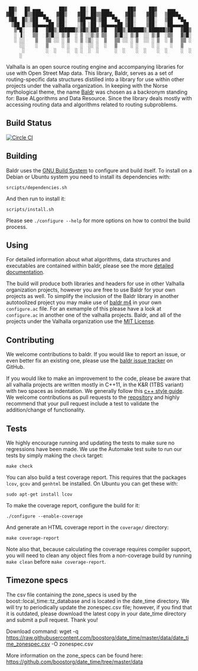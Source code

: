      ██▒   █▓ ▄▄▄       ██▓     ██░ ██  ▄▄▄       ██▓     ██▓    ▄▄▄      
    ▓██░   █▒▒████▄    ▓██▒    ▓██░ ██▒▒████▄    ▓██▒    ▓██▒   ▒████▄    
     ▓██  █▒░▒██  ▀█▄  ▒██░    ▒██▀▀██░▒██  ▀█▄  ▒██░    ▒██░   ▒██  ▀█▄  
      ▒██ █░░░██▄▄▄▄██ ▒██░    ░▓█ ░██ ░██▄▄▄▄██ ▒██░    ▒██░   ░██▄▄▄▄██ 
       ▒▀█░   ▓█   ▓██▒░██████▒░▓█▒░██▓ ▓█   ▓██▒░██████▒░██████▒▓█   ▓██▒
       ░ ▐░   ▒▒   ▓▒█░░ ▒░▓  ░ ▒ ░░▒░▒ ▒▒   ▓▒█░░ ▒░▓  ░░ ▒░▓  ░▒▒   ▓▒█░
       ░ ░░    ▒   ▒▒ ░░ ░ ▒  ░ ▒ ░▒░ ░  ▒   ▒▒ ░░ ░ ▒  ░░ ░ ▒  ░ ▒   ▒▒ ░
         ░░    ░   ▒     ░ ░    ░  ░░ ░  ░   ▒     ░ ░     ░ ░    ░   ▒   
          ░        ░  ░    ░  ░ ░  ░  ░      ░  ░    ░  ░    ░  ░     ░  ░
         ░                                                                    

Valhalla is an open source routing engine and accompanying libraries for use with Open Street Map data. This library, Baldr, serves as a set of routing-specific data structures distilled into a library for use within other projects under the valhalla organization. In keeping with the Norse mythological theme, the name [Baldr](http://en.wikipedia.org/wiki/Baldr) was chosen as a backronym standing for: Base ALgorithms and Data Resource. Since the library deals mostly with accessing routing data and algorithms related to routing subproblems.

Build Status
------------

[![Circle CI](https://circleci.com/gh/valhalla/baldr.svg?style=svg)](https://circleci.com/gh/valhalla/baldr)

Building
--------

Baldr uses the [GNU Build System](http://www.gnu.org/software/automake/manual/html_node/GNU-Build-System.html) to configure and build itself. To install on a Debian or Ubuntu system you need to install its dependencies with:

    srcipts/dependencies.sh

And then run to install it:

    scripts/install.sh

Please see `./configure --help` for more options on how to control the build process.

Using
-----

For detailed information about what algorithms, data structures and executables are contained within baldr, please see the more [detailed documentation](docs/index.md).

The build will produce both libraries and headers for use in other Valhalla organization projects, however you are free to use Baldr for your own projects as well. To simplify the inclusion of the Baldr library in another autotoolized project you may make use of [baldr m4](m4/valhalla_baldr.m4) in your own `configure.ac` file. For an exmample of this please have a look at `configure.ac` in another one of the valhalla projects. Baldr, and all of the projects under the Valhalla organization use the [MIT License](COPYING).

Contributing
------------

We welcome contributions to baldr. If you would like to report an issue, or even better fix an existing one, please use the [baldr issue tracker](https://github.com/valhalla/baldr/issues) on GitHub.

If you would like to make an improvement to the code, please be aware that all valhalla projects are written mostly in C++11, in the K&R (1TBS variant) with two spaces as indentation. We generally follow this [c++ style guide](http://google-styleguide.googlecode.com/svn/trunk/cppguide.html). We welcome contributions as pull requests to the [repository](https://github.com/valhalla/baldr) and highly recommend that your pull request include a test to validate the addition/change of functionality.

Tests
-----

We highly encourage running and updating the tests to make sure no regressions have been made. We use the Automake test suite to run our tests by simply making the `check` target:

    make check

You can also build a test coverage report. This requires that the packages `lcov`, `gcov` and `genhtml` be installed. On Ubuntu you can get these with:

    sudo apt-get install lcov

To make the coverage report, configure the build for it:

    ./configure --enable-coverage

And generate an HTML coverage report in the `coverage/` directory:

    make coverage-report

Note also that, because calculating the coverage requires compiler support, you will need to clean any object files from a non-coverage build by running `make clean` before `make coverage-report`.

Timezone specs
--------------

The csv file containing the zone_specs is used by the boost::local_time::tz_database and is located in the date_time directory.  We will try to periodically update the zonespec.csv file; however, if you find that it is outdated, please download the latest copy in your date_time directory and submit a pull request.  Thank you!     

Download command:
wget -q https://raw.githubusercontent.com/boostorg/date_time/master/data/date_time_zonespec.csv -O zonespec.csv

More information on the zone_specs can be found here:  https://github.com/boostorg/date_time/tree/master/data

